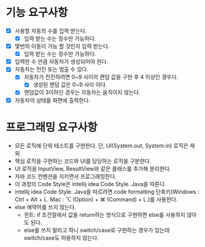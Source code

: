 # 기능 요구사항

-[x] 사용할 자동의 수를 입력 받는다.
  -[x] 입력 받는 수는 정수만 가능하다.
-[x] 몇번의 이동이 가능 할 것인지 입력 받는다.
  -[x] 입력 받는 수는 정수만 가능하다.
-[x] 입력한 수 만큼 자동차가 생성되어야 한다.
-[x] 자동차는 전진 또는 멈출 수 있다.
  -[x] 자동차가 전진하려면 0~9 사이의 랜덤 값을 구한 후 4 이상인 경우다.
    -[x] 생성된 랜덤 값은 0~9 사이 이다.
  -[x] 랜덤값이 3이하인 경우는 자동차는 움직이지 않는다. 
-[x] 자동차의 상태를 화면에 출력한다.

# 프로그래밍 요구사항
- 모든 로직에 단위 테스트를 구현한다. 단, UI(System.out, System.in) 로직은 제외
- 핵심 로직을 구현하는 코드와 UI를 담당하는 로직을 구분한다.
- UI 로직을 InputView, ResultView와 같은 클래스를 추가해 분리한다.
- 자바 코드 컨벤션을 지키면서 프로그래밍한다.
- 이 과정의 Code Style은 intellij idea Code Style. Java을 따른다.
- intellij idea Code Style. Java을 따르려면 code formatting 단축키(Windows : Ctrl + Alt + L. Mac : ⌥ (Option) + ⌘ (Command) + L.)를 사용한다.
- else 예약어를 쓰지 않는다.
  - 힌트: if 조건절에서 값을 return하는 방식으로 구현하면 else를 사용하지 않아도 된다.
  - else를 쓰지 말라고 하니 switch/case로 구현하는 경우가 있는데 switch/case도 허용하지 않는다.
